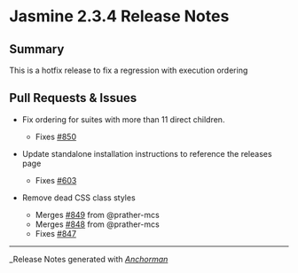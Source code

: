 # Jasmine 2.3.4 Release Notes

## Summary

This is a hotfix release to fix a regression with execution ordering

## Pull Requests & Issues

* Fix ordering for suites with more than 11 direct children.
    - Fixes [#850](https://github.com/jasmine/jasmine/issues/850)

* Update standalone installation instructions to reference the releases page
    - Fixes [#603](https://github.com/jasmine/jasmine/issues/603)

* Remove dead CSS class styles
    - Merges [#849](https://github.com/jasmine/jasmine/issues/849) from @prather-mcs
    - Merges [#848](https://github.com/jasmine/jasmine/issues/848) from @prather-mcs
    - Fixes [#847](https://github.com/jasmine/jasmine/issues/847)

------

_Release Notes generated with _[Anchorman](http://github.com/infews/anchorman)_
